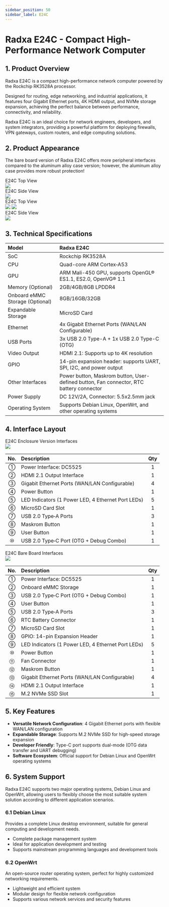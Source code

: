 ```yaml
---
sidebar_position: 50
sidebar_label: E24C
---
```


# Radxa E24C - Compact High-Performance Network Computer

## 1. Product Overview

Radxa E24C is a compact high-performance network computer powered by the Rockchip RK3528A processor.

Designed for routing, edge networking, and industrial applications, it features four Gigabit Ethernet ports, 4K HDMI output, and NVMe storage expansion, achieving the perfect balance between performance, connectivity, and reliability.

Radxa E24C is an ideal choice for network engineers, developers, and system integrators, providing a powerful platform for deploying firewalls, VPN gateways, custom routers, and edge computing solutions.

## 2. Product Appearance

The bare board version of Radxa E24C offers more peripheral interfaces compared to the aluminum alloy case version; however, the aluminum alloy case provides more robust protection!

<Tabs queryString="e24cmode1">

<TabItem value="E24C(Enclosure Version)">

<div style={{textAlign: 'center'}}>
  <div style={{textAlign: 'center', marginTop: '0px', marginBottom: '0px', fontSize: '18px', color: '#000000'}}>E24C Top View</div>
  <img src="/img/e/e24c/e24c-01-shell.webp" style={{width: '100%', maxWidth: '600px'}} />
</div>

<div style={{textAlign: 'center'}}>
  <div style={{textAlign: 'center', marginTop: '0px', marginBottom: '10px', fontSize: '18px', color: '#000000'}}>E24C Side View</div>
  <img src="/img/e/e24c/e24c-02-shell.webp" style={{width: '100%', maxWidth: '600px'}} />
</div>

</TabItem>

<TabItem value="E24C(Bare Board)">
<div style={{textAlign: 'center'}}>
  <div style={{textAlign: 'center', marginTop: '0px', marginBottom: '0px', fontSize: '18px', color: '#000000'}}>E24C Top View</div>
  <img src="/img/e/e24c/e24c-01.webp" style={{width: '100%', maxWidth: '600px'}} />
  <img src="/img/e/e24c/e24c-02.webp" style={{width: '100%', maxWidth: '600px'}} />
</div>

<div style={{textAlign: 'center'}}>
  <div style={{textAlign: 'center', marginTop: '0px', marginBottom: '0px', fontSize: '18px', color: '#000000'}}>E24C Side View</div>
  <img src="/img/e/e24c/e24c-03.webp" style={{width: '100%', maxWidth: '600px'}} />
</div>

</TabItem>

</Tabs>

## 3. Technical Specifications

| Model              | Radxa E24C                                                   |
| :----------------- | :----------------------------------------------------------- |
| SoC                | Rockchip RK3528A                                             |
| CPU                | Quad-core ARM Cortex‑A53                                     |
| GPU                | ARM Mali-450 GPU, supports OpenGL® ES1.1, ES2.0, OpenVG® 1.1 |
| Memory (Optional)  | 2GB/4GB/8GB LPDDR4                                           |
| Onboard eMMC Storage (Optional) | 8GB/16GB/32GB                                                |
| Expandable Storage | MicroSD Card                                                |
| Ethernet           | 4x Gigabit Ethernet Ports (WAN/LAN Configurable)             |
| USB Ports          | 3x USB 2.0 Type-A + 1x USB 2.0 Type-C (OTG)                  |
| Video Output       | HDMI 2.1: Supports up to 4K resolution                      |
| GPIO               | 14-pin expansion header: supports UART, SPI, I2C, and power output |
| Other Interfaces   | Power button, Maskrom button, User-defined button, Fan connector, RTC battery connector |
| Power Supply       | DC 12V/2A, Connector: 5.5x2.5mm jack                           |
| Operating System   | Supports Debian Linux, OpenWrt, and other operating systems |

## 4. Interface Layout

<Tabs queryString="e24cmode2">

<TabItem value="E24C(Enclosure Version)">

<div style={{textAlign: 'center'}}>
  <div style={{textAlign: 'center', marginTop: '0px', marginBottom: '10px', fontSize: '18px', color: '#000000'}}>E24C Enclosure Version Interfaces</div>
  <img src="/img/e/e24c/e24c-shell-interface.webp" style={{width: '100%', maxWidth: '600px'}} />
</div>

| No.  | Description                                         | Qty |
| :--: | :-------------------------------------------------- | :--: |
|  ①   | Power Interface: DC5525                            |  1   |
|  ②   | HDMI 2.1 Output Interface                          |  1   |
|  ③   | Gigabit Ethernet Ports (WAN/LAN Configurable)      |  4   |
|  ④   | Power Button                                       |  1   |
|  ⑤   | LED Indicators (1 Power LED, 4 Ethernet Port LEDs)  |  5   |
|  ⑥   | MicroSD Card Slot                                  |  1   |
|  ⑦   | USB 2.0 Type‑A Ports                               |  3   |
|  ⑧   | Maskrom Button                                     |  1   |
|  ⑨   | User Button                                        |  1   |
|  ⑩   | USB 2.0 Type‑C Port (OTG + Debug Combo)             |  1   |

</TabItem>

<TabItem value="E24C(Bare Board)">

<div style={{textAlign: 'center'}}>
  <div style={{textAlign: 'center', marginTop: '0px', marginBottom: '0px', fontSize: '18px', color: '#000000'}}>E24C Bare Board Interfaces</div>
  <img src="/img/e/e24c/e24c-interface.webp" style={{width: '100%', maxWidth: '600px'}} />
</div>

| No.  | Description                                         | Qty |
| :--: | :-------------------------------------------------- | :--: |
|  ①   | Power Interface: DC5525                            |  1   |
|  ②   | Onboard eMMC Storage                               |  1   |
|  ③   | USB 2.0 Type‑C Port (OTG + Debug Combo)             |  1   |
|  ④   | User Button                                        |  1   |
|  ⑤   | USB 2.0 Type‑A Ports                               |  3   |
|  ⑥   | RTC Battery Connector                              |  1   |
|  ⑦   | MicroSD Card Slot                                  |  1   |
|  ⑧   | GPIO: 14-pin Expansion Header                      |  1   |
|  ⑨   | LED Indicators (1 Power LED, 4 Ethernet Port LEDs)  |  5   |
|  ⑩   | Power Button                                       |  1   |
|  ⑪   | Fan Connector                                      |  1   |
|  ⑫   | Maskrom Button                                     |  1   |
|  ⑬   | Gigabit Ethernet Ports (WAN/LAN Configurable)      |  4   |
|  ⑭   | HDMI 2.1 Output Interface                          |  1   |
|  ⑮   | M.2 NVMe SSD Slot                                 |  1   |

</TabItem>

</Tabs>

## 5. Key Features

- **Versatile Network Configuration**: 4 Gigabit Ethernet ports with flexible WAN/LAN configuration
- **Expandable Storage**: Supports M.2 NVMe SSD for high-speed storage expansion
- **Developer Friendly**: Type-C port supports dual-mode (OTG data transfer and UART debugging)
- **Software Ecosystem**: Official support for Debian Linux and OpenWrt operating systems

## 6. System Support

Radxa E24C supports two major operating systems, Debian Linux and OpenWrt, allowing users to flexibly choose the most suitable system solution according to different application scenarios.

### 6.1 Debian Linux

Provides a complete Linux desktop environment, suitable for general computing and development needs.

- Complete package management system
- Ideal for application development and testing
- Supports mainstream programming languages and development tools

### 6.2 OpenWrt

An open-source router operating system, perfect for highly customized networking requirements.

- Lightweight and efficient system
- Modular design for flexible network configuration
- Supports various network services and security features

